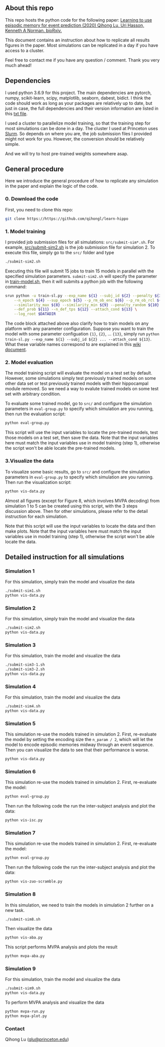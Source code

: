 ## About this repo

This repo hosts the python code for the following paper: 
[Learning to use episodic memory for event prediction (2020) Qihong Lu, Uri Hasson, Kenneth A Norman. bioRxiv.](url)

This document contains an instruction about how to replicate all results figures in the paper. Most simulations can be replicated in a day if you have access to a cluster. 

Feel free to contact me if you have any question / comment. Thank you very much ahead! 

## Dependencies 

I used python 3.6.9 for this project. The main dependencies are pytorch, numpy, scikit-learn, scipy, matplotlib, seaborn, dabest, bidict. I think the code should work as long as your packages are relatively up to date, but just in case, the full dependencies and their version information are listed in this [txt file](https://github.com/qihongl/learn-hippo/blob/master/dep.txt). 

I used a cluster to parallelize model training, so that the training step for most simulations can be done in a day. The cluster I used at Princeton uses [Slurm](https://slurm.schedmd.com/documentation.html). So depends on where you are, the job submission files I provided might not work for you. However, the conversion should be relatively simple. 

And we will try to host pre-trained weights somewhere asap. 

## General procedure 

Here we introduce the general procedure of how to replicate any simulation in the paper and explain the logic of the code. 

### 0. Download the code
First, you need to clone this repo: 
```sh
git clone https://https://github.com/qihongl/learn-hippo
```
### 1. Model training 
I provided job submission files for all simulations: `src/submit-sim*.sh`. For example, [src/submit-sim2.sh](https://github.com/qihongl/learn-hippo/blob/master/src/submit-sim2.sh) is the job submission file for simulation 2. To execute this file, simply go to the `src/` folder and type 

```sh
./submit-sim2.sh
```

Executing this file will submit 15 jobs to train 15 models in parallel with the specified simulation parameters. `submit-sim2.sh` will specify the parameter in [train-model.sh](https://github.com/qihongl/learn-hippo/blob/master/src/train-model.sh), then it will submits a python job with the following command: 

```sh
srun python -u train-sl.py --exp_name ${1} --subj_id ${2} --penalty ${3}  \
    --n_epoch ${4} --sup_epoch ${5} --p_rm_ob_enc ${6} --p_rm_ob_rcl ${7} \
    --similarity_max ${8} --similarity_min ${9} --penalty_random ${10} \
    --def_prob ${11} --n_def_tps ${12} --attach_cond ${13} \
    --log_root $DATADIR
```

The code block attached above also clarify how to train models on any platform with any parameter configuration. Suppose you want to train the model with some parameter configuation `{1}`, `{2}`, ... `{13}`, simply run `python train-sl.py --exp_name ${1} --subj_id ${2} ... --attach_cond ${13}`. What these variable names correspond to are explained in this [wiki document](url). 


### 2. Model evaluation 
The model training script will evaluate the model on a test set by default. However, some simulations simply test previously trained models on some other data set or test previously trained models with their hippocampal module removed. So we need a way to evalute trained models on some test set with arbitrary condition. 

To evaluate some trained model, go to `src/` and configure the simulation parameters in `eval-group.py` to specify which simulation are you running, then run the evaluation script: 

```sh
python eval-group.py
```

This script will use the input variables to locate the pre-trained models, test those models on a test set, then save the data. Note that the input variables here must match the input variables use in model training (step 1), otherwise the script won't be able locate the pre-trained models. 

### 3.Visualize the data 

To visualize some basic results, go to `src/` and configure the simulation parameters in `eval-group.py` to specify which simulation are you running. Then run the visualization script: 

```sh
python vis-data.py
```

Almost all figures (except for Figure 8, which involves MVPA decoding) from simulation 1 to 5 can be created using this script, with the 3 steps discussion above. Then for other simulations, please refer to the detail instruction for each simulation.  

Note that this script will use the input variables to locate the data and then make plots. Note that the input variables here must match the input variables use in model training (step 1), otherwise the script won't be able locate the data. 

## Detailed instruction for all simulations 

### Simulation 1 

For this simulation, simply train the model and visualize the data
```sh
./submit-sim1.sh
python vis-data.py
```

### Simulation 2

For this simulation, simply train the model and visualize the data
```sh
./submit-sim2.sh
python vis-data.py
```

### Simulation 3 

For this simulation, train the model and visualize the data
```sh
./submit-sim3-1.sh
./submit-sim3-2.sh
python vis-data.py
```

### Simulation 4

For this simulation, train the model and visualize the data
```sh
./submit-sim4.sh
python vis-data.py
```

### Simulation 5 

This simulation re-use the models trained in simulation 2. First, re-evaluate the model by setting the encoding size the `n_param / 2`, which will let the model to encode episodic memories midway through an event sequence. Then you can visualize the data to see that their performance is worse. 
```sh
python vis-data.py
```

### Simulation 6

This simulation re-use the models trained in simulation 2. First, re-evaluate the model: 
```sh
python eval-group.py
```


Then run the following code the run the inter-subject analysis and plot the data: 
```sh
python vis-isc.py
```


### Simulation 7 

This simulation re-use the models trained in simulation 2. First, re-evaluate the model: 
```sh
python eval-group.py
```
Then run the following code the run the inter-subject analysis and plot the data: 
```sh
python vis-zuo-scramble.py
```

### Simulation 8

In this simulation, we need to train the models in simulation 2 further on a new task. 

```sh
./submit-sim8.sh
```

Then visualize the data 
```sh
python vis-aba.py
```

This script performs MVPA analysis and plots the result
```sh
python mvpa-aba.py
```


### Simulation 9 

For this simulation, train the model and visualize the data
```sh
./submit-sim9.sh
python vis-data.py
```

To perform MVPA analysis and visualize the data
```sh
python mvpa-run.py
python mvpa-plot.py
```


### Contact

Qihong Lu (qlu@princeton.edu)
